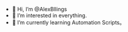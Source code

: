- 👋 Hi, I’m @AlexBllings
- 👀 I’m interested in everything.
- 🌱 I’m currently learning Automation Scripts。

<!---
AlexBllings/AlexBllings is a ✨ special ✨ repository because its `README.md` (this file) appears on your GitHub profile.
You can click the Preview link to take a look at your changes.
--->
